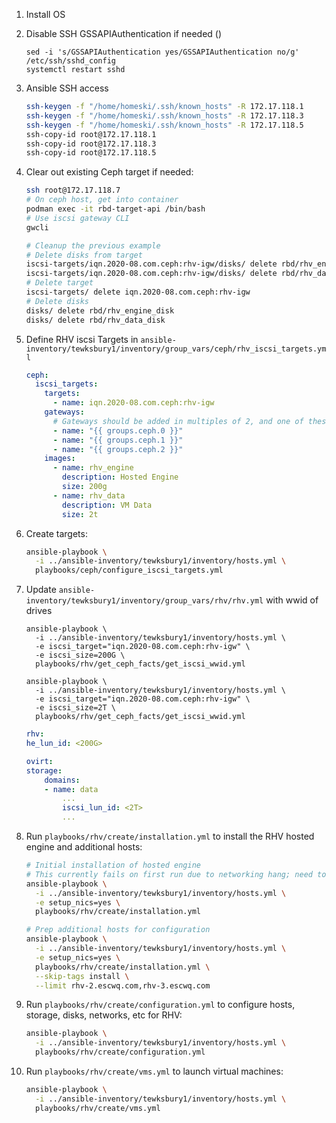 1. Install OS
2. Disable SSH GSSAPIAuthentication if needed ()

    ```
    sed -i 's/GSSAPIAuthentication yes/GSSAPIAuthentication no/g' /etc/ssh/sshd_config
    systemctl restart sshd
    ```

3. Ansible SSH access

    ```sh
    ssh-keygen -f "/home/homeski/.ssh/known_hosts" -R 172.17.118.1
    ssh-keygen -f "/home/homeski/.ssh/known_hosts" -R 172.17.118.3
    ssh-keygen -f "/home/homeski/.ssh/known_hosts" -R 172.17.118.5
    ssh-copy-id root@172.17.118.1
    ssh-copy-id root@172.17.118.3
    ssh-copy-id root@172.17.118.5
    ```

4. Clear out existing Ceph target if needed:

    ```sh
    ssh root@172.17.118.7
    # On ceph host, get into container
    podman exec -it rbd-target-api /bin/bash
    # Use iscsi gateway CLI
    gwcli

    # Cleanup the previous example
    # Delete disks from target
    iscsi-targets/iqn.2020-08.com.ceph:rhv-igw/disks/ delete rbd/rhv_engine_disk
    iscsi-targets/iqn.2020-08.com.ceph:rhv-igw/disks/ delete rbd/rhv_data_disk
    # Delete target
    iscsi-targets/ delete iqn.2020-08.com.ceph:rhv-igw
    # Delete disks
    disks/ delete rbd/rhv_engine_disk
    disks/ delete rbd/rhv_data_disk
    ```

5. Define RHV iscsi Targets in `ansible-inventory/tewksbury1/inventory/group_vars/ceph/rhv_iscsi_targets.yml`

    ```yaml
    ceph:
      iscsi_targets:
        targets:
          - name: iqn.2020-08.com.ceph:rhv-igw
        gateways:
          # Gateways should be added in multiples of 2, and one of these must be the server used to add the targets
          - name: "{{ groups.ceph.0 }}"
          - name: "{{ groups.ceph.1 }}"
          - name: "{{ groups.ceph.2 }}"
        images:
          - name: rhv_engine
            description: Hosted Engine
            size: 200g
          - name: rhv_data
            description: VM Data
            size: 2t
    ```
6. Create targets:

    ```sh
    ansible-playbook \
      -i ../ansible-inventory/tewksbury1/inventory/hosts.yml \
      playbooks/ceph/configure_iscsi_targets.yml
    ```

7. Update `ansible-inventory/tewksbury1/inventory/group_vars/rhv/rhv.yml` with wwid of drives

    ```
    ansible-playbook \
      -i ../ansible-inventory/tewksbury1/inventory/hosts.yml \
      -e iscsi_target="iqn.2020-08.com.ceph:rhv-igw" \
      -e iscsi_size=200G \
      playbooks/rhv/get_ceph_facts/get_iscsi_wwid.yml

    ansible-playbook \
      -i ../ansible-inventory/tewksbury1/inventory/hosts.yml \
      -e iscsi_target="iqn.2020-08.com.ceph:rhv-igw" \
      -e iscsi_size=2T \
      playbooks/rhv/get_ceph_facts/get_iscsi_wwid.yml
    ```

    ```yml
    rhv:
    he_lun_id: <200G>

    ovirt:
    storage:
        domains:
        - name: data
            ...
            iscsi_lun_id: <2T>
            ...
    ```

8. Run `playbooks/rhv/create/installation.yml` to install the RHV hosted engine and additional hosts:

    ```sh
    # Initial installation of hosted engine
    # This currently fails on first run due to networking hang; need to reboot the node via iDRAC.
    ansible-playbook \
      -i ../ansible-inventory/tewksbury1/inventory/hosts.yml \
      -e setup_nics=yes \
      playbooks/rhv/create/installation.yml

    # Prep additional hosts for configuration
    ansible-playbook \
      -i ../ansible-inventory/tewksbury1/inventory/hosts.yml \
      -e setup_nics=yes \
      playbooks/rhv/create/installation.yml \
      --skip-tags install \
      --limit rhv-2.escwq.com,rhv-3.escwq.com
    ```

9. Run `playbooks/rhv/create/configuration.yml` to configure hosts, storage, disks, networks, etc for RHV:

    ```sh
    ansible-playbook \
      -i ../ansible-inventory/tewksbury1/inventory/hosts.yml \
      playbooks/rhv/create/configuration.yml
    ```

10. Run `playbooks/rhv/create/vms.yml` to launch virtual machines:

    ```sh
    ansible-playbook \
      -i ../ansible-inventory/tewksbury1/inventory/hosts.yml \
      playbooks/rhv/create/vms.yml
    ```
